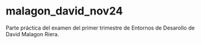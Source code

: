 # malagon_david_nov24
Parte práctica del examen del primer trimestre de Entornos de Desarollo de David Malagon Riera.
